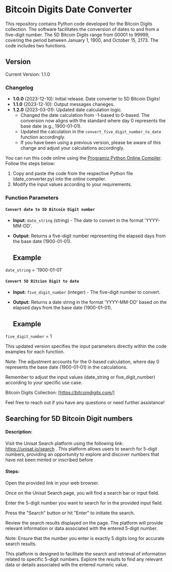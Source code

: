 
 # Bitcoin Digits Date Converter
This repository contains Python code developed for the Bitcoin Digits collection. The software facilitates the conversion of dates to and from a five-digit number. 
The 5D Bitcoin Digits range from 00001 to 99999, covering the period between January 1, 1900, and October 15, 2173.
The code includes two functions.


## Version

Current Version: 1.1.0

### Changelog

- **1.0.0** (2023-12-10): Initial release.
Date converter to 5D Bitcoin Digits!
- **1.1.0** (2023-12-10): Output messages chaneges.
- **1.2.0** (2023-03-01): Updated date calculation logic.
  - Changed the date calculation from -1-based to 0-based. The conversion now aligns with the standard where day 0 represents the base date (e.g., 1900-01-01).
  - Updated the calculation in the `convert_five_digit_number_to_date` function accordingly.
  - If you have been using a previous version, please be aware of this change and adjust your calculations accordingly.



You can run this code online using the [Programiz Python Online Compiler](https://www.programiz.com/python-programming/online-compiler/). Follow the steps below:

1. Copy and paste the code from the respective Python file (date_converter.py) into the online compiler.
2. Modify the input values according to your requirements.

### Function Parameters

#### `Convert date to 5D Bitcoin Digit number`

- **Input:** `date_string` (string) - The date to convert in the format 'YYYY-MM-DD'.
- **Output:** Returns a five-digit number representing the elapsed days from the base date (1900-01-01).

  ## Example
`date_string` = '1900-01-01'

#### `Convert 5D Bitcion Digit to date`

- **Input:** `five_digit_number` (integer) - The five-digit number to convert.
- **Output:** Returns a date string in the format 'YYYY-MM-DD' based on the elapsed days from the base date (1900-01-01).

  ## Example
`five_digit_number` = 1 


This updated version specifies the input parameters directly within the code examples for each function.

Note: The adjustment accounts for the 0-based calculation, where day 0 represents the base date (1900-01-01) in the calculations.

Remember to adjust the input values (date_string or five_digit_number) according to your specific use case.

Bitcoin Digits Collection: [https://bitcoindigits.com/]

Feel free to reach out if you have any questions or need further assistance!

## Searching for 5D Bitcoin Digit numbers

#### Description:

Visit the Unisat Search platform using the following link: https://unisat.io/search . This platform allows users to search for 5-digit numbers, providing an opportunity to explore and discover numbers that have not been minted or inscribed before

#### Steps:

Open the provided link in your web browser.

Once on the Unisat Search page, you will find a search bar or input field.

Enter the 5-digit number you want to search for in the provided input field.

Press the "Search" button or hit "Enter" to initiate the search.

Review the search results displayed on the page. The platform will provide relevant information or data associated with the entered 5-digit number.

Note: Ensure that the number you enter is exactly 5 digits long for accurate search results.

This platform is designed to facilitate the search and retrieval of information related to specific 5-digit numbers. Explore the results to find any relevant data or details associated with the entered numeric value.
